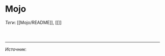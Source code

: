 # Mojo

*Теги*: [[Mojo/README]], [[]]

```mojo

```

```mojo

```

```mojo

```

---

*Источник*: []()
